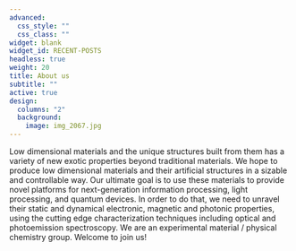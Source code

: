```yaml
---
advanced:
  css_style: ""
  css_class: ""
widget: blank
widget_id: RECENT-POSTS
headless: true
weight: 20
title: About us
subtitle: ""
active: true
design:
  columns: "2"
  background:
    image: img_2067.jpg
---
```

Low dimensional materials and the unique structures built from them has a variety of new exotic properties beyond traditional materials. We hope to produce low dimensional materials and their artificial structures in a sizable and controllable way. Our ultimate goal is to use these materials to provide novel platforms for next-generation information processing, light processing, and quantum devices. In order to do that, we need to unravel their static and dynamical electronic, magnetic and photonic properties, using the cutting edge characterization techniques including optical and photoemission spectroscopy. We are an experimental material / physical chemistry group. Welcome to join us!
